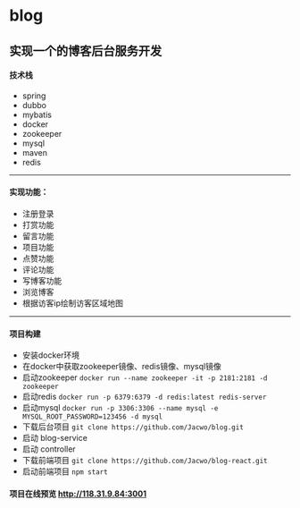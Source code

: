 # blog
## 实现一个的博客后台服务开发
#### 技术栈
- spring
- dubbo
- mybatis
- docker
- zookeeper
- mysql 
- maven 
- redis
---------------------------
#### 实现功能：
- 注册登录
- 打赏功能
- 留言功能
- 项目功能
- 点赞功能
- 评论功能
- 写博客功能
- 浏览博客
- 根据访客ip绘制访客区域地图
---------------------------
#### 项目构建
* 安装docker环境 
* 在docker中获取zookeeper镜像、redis镜像、mysql镜像
* 启动zookeeper ```docker run --name zookeeper -it -p 2181:2181 -d zookeeper```
* 启动redis ```docker run -p 6379:6379 -d redis:latest redis-server```
* 启动mysql ```docker run -p 3306:3306 --name mysql -e MYSQL_ROOT_PASSWORD=123456 -d mysql```
* 下载后台项目 ```git clone https://github.com/Jacwo/blog.git``` 
* 启动 blog-service 
* 启动 controller 
* 下载前端项目 ```git clone https://github.com/Jacwo/blog-react.git```
* 启动前端项目 ```npm start```


#### 项目在线预览 http://118.31.9.84:3001


